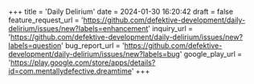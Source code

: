 +++
title = 'Daily Delirium'
date = 2024-01-30 16:20:42
draft = false
feature_request_url = 'https://github.com/defektive-development/daily-delirium/issues/new?labels=enhancement'
inquiry_url = 'https://github.com/defektive-development/daily-delirium/issues/new?labels=question'
bug_report_url = 'https://github.com/defektive-development/daily-delirium/issues/new?labels=bug'
google_play_url = 'https://play.google.com/store/apps/details?id=com.mentallydefective.dreamtime'
+++

